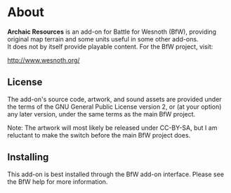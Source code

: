 About
=====

**Archaic Resources** is an add-on for Battle for Wesnoth (BfW), providing original map terrain and some units useful in some other add-ons.  
It does not by itself provide playable content.  For the BfW project, visit:

  <http://www.wesnoth.org/>


License
-------

The add-on's source code, artwork, and sound assets are provided under
the terms of the GNU General Public License version 2, or (at your option) any
later version, under the same terms as the main BfW project.


Note: The artwork will most likely be released under CC-BY-SA, but I am reluctant to make the switch before the main BfW project does.


Installing
----------

This add-on is best installed through the BfW add-on interface.  Please see the BfW help for more information.

